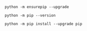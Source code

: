 ```
python -m ensurepip --upgrade
```

```
python -m pip --version
```

```
python -m pip install --upgrade pip
```
